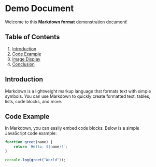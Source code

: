 # Demo Document

Welcome to this **Markdown format** demonstration document!

## Table of Contents
1. [Introduction](#introduction)
2. [Code Example](#code-example)
3. [Image Display](#image-display)
4. [Conclusion](#conclusion)

## Introduction

Markdown is a lightweight markup language that formats text with simple symbols. You can use Markdown to quickly create formatted text, tables, lists, code blocks, and more.

## Code Example

In Markdown, you can easily embed code blocks. Below is a simple JavaScript code example:

```javascript
function greet(name) {
    return `Hello, ${name}!`;
}

console.log(greet("World"));
